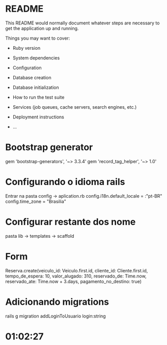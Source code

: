# README

This README would normally document whatever steps are necessary to get the
application up and running.

Things you may want to cover:

* Ruby version

* System dependencies

* Configuration

* Database creation

* Database initialization

* How to run the test suite

* Services (job queues, cache servers, search engines, etc.)

* Deployment instructions

* ...

 
# Bootstrap generator
gem 'bootstrap-generators', '~> 3.3.4'
gem 'record_tag_helper', '~> 1.0'


# Configurando o idioma rails 
Entrar na pasta config -> aplication.rb 
    config.i18n.default_locale = :"pt-BR"
    config.time_zone = "Brasilia"

# Configurar restante dos nome
pasta lib -> templates -> scaffold

# Form
Reserva.create(veiculo_id: Veiculo.first.id, cliente_id: Cliente.first.id, tempo_de_espera: 10, valor_alugado: 310, reservado_de: Time.now, reservado_ate: Time.now + 3.days, pagamento_no_destino: true)

# Adicionando migrations
rails g migration addLoginToUsuario login:string


#  01:02:27

